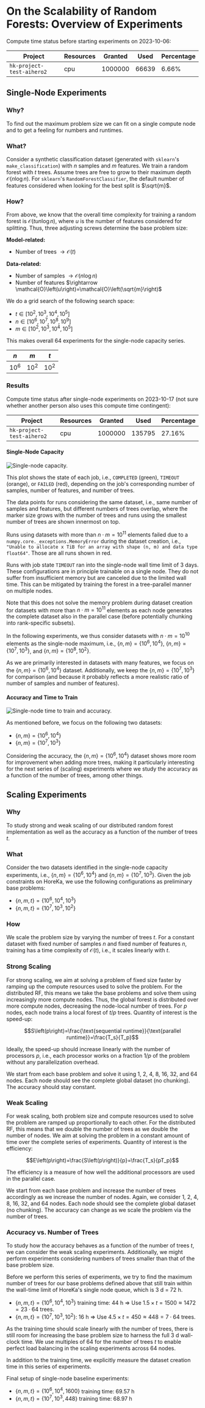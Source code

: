 # On the Scalability of Random Forests: Overview of Experiments

Compute time status before starting experiments on 2023-10-06:

| Project                   | Resources | Granted | Used  | Percentage |
|---------------------------|-----------|---------|-------|------------|
| `hk-project-test-aihero2` | cpu       | 1000000 | 66639 | 6.66%      |


## Single-Node Experiments

### Why?

To find out the maximum problem size we can fit on a single compute node and to get a feeling for numbers and runtimes.

### What?
Consider a synthetic classification dataset (generated with `sklearn`'s `make_classification`) with $n$
samples and $m$ features. We train a random forest with $t$ trees. Assume trees are free to grow to their maximum depth
$\mathcal{O}\left(n\log n\right)$. For `sklearn`'s `RandomForestClassifier`, the default number of features considered
when looking for the best split is $\sqrt{m}$.

### How?

From above, we know that the overall time complexity for training a random forest is
$\mathcal{O}\left(t u n \log n\right)$, where $u$ is the number of features considered for splitting.
Thus, three adjusting screws determine the base problem size:

**Model-related:**
* Number of trees $\rightarrow \mathcal{O}\left(t\right)$

**Data-related:**
* Number of samples $\rightarrow \mathcal{O}\left(n\log n\right)$
* Number of features $\rightarrow \mathcal{O}\left(u\right)=\mathcal{O}\left(\sqrt{m}\right)$

We do a grid search of the following search space:
* $t \in \left[10^2, 10^3, 10^4, 10^5\right]$
* $n \in \left[10^6, 10^7, 10^8, 10^9\right]$
* $m \in \left[10^2, 10^3, 10^4, 10^5\right]$

This makes overall 64 experiments for the single-node capacity series.

| $n$    | $m$    | $t$    |
|--------|--------|--------|
| $10^6$ | $10^2$ | $10^2$ |


### Results

Compute time status after single-node experiments on 2023-10-17
(not sure whether another person also uses this compute time contingent):

| Project                   | Resources | Granted | Used   | Percentage |
|---------------------------|-----------|---------|--------|------------|
| `hk-project-test-aihero2` | cpu       | 1000000 | 135795 | 27.16%     |

#### Single-Node Capacity

![Single-node capacity.](docs/single_node_capacity.png)

This plot shows the state of each job, i.e., `COMPLETED` (green), `TIMEOUT` (orange), or `FAILED` (red),
depending on the job's corresponding number of samples, number of features, and number of trees.

The data points for runs considering the same dataset, i.e., same number of samples and features, but different numbers
of trees overlap, where the marker size grows with the number of trees and runs using the smallest number of trees are
shown innermost on top.

Runs using datasets with more than $n\cdot m= 10^{11}$ elements failed due to a `numpy.core._exceptions.MemoryError`
during the dataset creation, i.e., `"Unable to allocate x TiB for an array with shape (n, m) and data type float64"`.
Those are all runs shown in red.

Runs with job state `TIMEOUT` ran into the single-node wall time limit of 3 days. These configurations are in principle
trainable on a single node. They do not suffer from insufficient memory but are canceled due to the limited wall time.
This can be mitigated by training the forest in a tree-parallel manner on multiple nodes.

Note that this does not solve the memory problem during dataset creation for datasets with more than $n\cdot m= 10^{11}$
elements as each node generates the complete dataset also in the parallel case (before potentially chunking into
rank-specific subsets).

In the following experiments, we thus consider datasets with $n\cdot m= 10^{10}$ elements as the single-node maximum,
i.e.,
$\lbrace n, m\rbrace=\lbrace 10^6, 10^4\rbrace$,
$\lbrace n, m\rbrace=\lbrace 10^7, 10^3\rbrace$, and
$\lbrace n, m\rbrace=\lbrace 10^8, 10^2\rbrace$.

As we are primarily interested in datasets with many features, we focus on the $\lbrace n, m\rbrace=\lbrace 10^6, 10^4\rbrace$
dataset.
Additionally, we keep the $\lbrace n, m\rbrace=\lbrace 10^7, 10^3\rbrace$ for comparison (and because it probably
reflects a more realistic ratio of number of samples and number of features).

#### Accuracy and Time to Train
![Single-node time to train and accuracy.](docs/single_node_times_acc.png)

As mentioned before, we focus on the following two datasets:
* $\lbrace n, m\rbrace=\lbrace 10^6, 10^4\rbrace$
* $\lbrace n, m\rbrace=\lbrace 10^7, 10^3\rbrace$

Considering the accuracy, the $\lbrace n, m\rbrace=\lbrace 10^6, 10^4\rbrace$ dataset shows more room for improvement
when adding more trees, making it particularly interesting for the next series of (scaling) experiments where we study
the accuracy as a function of the number of trees, among other things.

## Scaling Experiments

### Why
To study strong and weak scaling of our distributed random forest implementation as well as the accuracy as a function
of the number of trees $t$.

### What
Consider the two datasets identified in the single-node capacity experiments, i.e.,
$\lbrace n, m\rbrace=\lbrace 10^6, 10^4\rbrace$ and $\lbrace n, m\rbrace=\lbrace 10^7, 10^3\rbrace$.
Given the job constraints on HoreKa, we use the following configurations as preliminary base problems:
* $\lbrace n, m, t\rbrace=\lbrace 10^6, 10^4, 10^3\rbrace$
* $\lbrace n, m, t\rbrace=\lbrace 10^7, 10^3, 10^2\rbrace$

### How
We scale the problem size by varying the number of trees $t$. For a constant dataset with fixed number of samples $n$
and fixed number of features $n$, training has a time complexity of $\mathcal{O}\left(t\right)$, i.e., it scales linearly
with $t$.

### Strong Scaling
For strong scaling, we aim at solving a problem of fixed size faster by ramping up the compute resources used to solve the
problem.
For the distributed RF, this means we take the base problems and solve them using increasingly more compute nodes.
Thus, the global forest is distributed over more compute nodes, decreasing the node-local number of trees.
For $p$ nodes, each node trains a local forest of $t/p$ trees.
Quantity of interest is the speed-up:

$$S\left(p\right)=\frac{\text{sequential runtime}}{\text{parallel runtime}}=\frac{T_s}{T_p}$$

Ideally, the speed-up should increase linearly with the number of processors $p$, i.e., each processor works on a
fraction $1/p$ of the problem without any parallelization overhead.

We start from each base problem and solve it using 1, 2, 4, 8, 16, 32, and 64 nodes. Each node should see the complete
global dataset (no chunking). The accuracy should stay constant.

### Weak Scaling
For weak scaling, both problem size and compute resources used to solve the problem are ramped up proportionally to each other.
For the distributed RF, this means that we double the number of trees as we double the number of nodes.
We aim at solving the problem in a constant amount of time over the complete series of experiments.
Quantity of interest is the efficiency:

$$E\left(p\right)=\frac{S\left(p\right)}{p}=\frac{T_s}{pT_p}$$

The efficiency is a measure of how well the additional processors are used in the parallel case.

We start from each base problem and increase the number of trees accordingly as we increase the number of nodes.
Again, we consider 1, 2, 4, 8, 16, 32, and 64 nodes. Each node should see the complete
global dataset (no chunking). The accuracy can change as we scale the problem via the number of trees.

### Accuracy vs. Number of Trees
To study how the accuracy behaves as a function of the number of trees $t$, we can consider the weak scaling experiments.
Additionally, we might perform experiments considering numbers of trees smaller than that of the base problem size.

Before we perform this series of experiments, we try to find the maximum number of trees for our base problems defined above
that still train within the wall-time limit of HoreKa's single node queue, which is 3 d = 72 h.

* $\lbrace n, m, t\rbrace=\lbrace 10^6, 10^4, 10^3\rbrace$ training time: 44 h => Use $1.5\times t=1500 \approx 1472=23\cdot 64$ trees.
* $\lbrace n, m, t\rbrace=\lbrace 10^7, 10^3, 10^2\rbrace$: 16 h =>  Use $4.5\times t=450 \approx 448 = 7\cdot 64$ trees.

As the training time should scale linearly with the number of trees, there is still room for increasing the base problem
size to harness the full 3 d wall-clock time. We use multiples of 64 for the number of trees $t$ to enable perfect load
balancing in the scaling experiments across 64 nodes.

In addition to the training time, we explicitly measure the dataset creation time in this series of experiments.

Final setup of single-node baseline experiments:
* $\lbrace n, m, t\rbrace=\lbrace 10^6, 10^4, 1600\rbrace$ training time: 69.57 h
* $\lbrace n, m, t\rbrace=\lbrace 10^7, 10^3, 448\rbrace$ training time: 68.97 h
